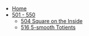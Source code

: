 - [Home](/)
- [501 - 550](/501-550/)
  - [504 Square on the Inside](/501-550/504-Square-on-the-Inside.md)
  - [516 5-smooth Totients](/501-550/516-5-smooth-Totients.md)
